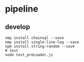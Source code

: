 # pipeline
## develop

```
nmp install chainsql --save
nmp install single-line-log --save
npm install string-random --save
# test
node test_preLoader.js
```

